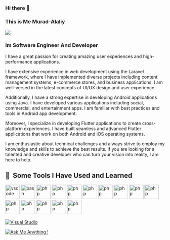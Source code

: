 ### Hi there 👋
### This is Me Murad-Alaliy 

![](https://komarev.com/ghpvc/?username=muradalaliy&color=green)

### Im Software Engineer And Developer

I have a great passion for creating amazing user experiences and high-performance applications.

I have extensive experience in web development using the Laravel framework, where I have implemented diverse projects including content management systems, e-commerce stores, and business applications. I am well-versed in the latest concepts of UI/UX design and user experience.

Additionally, I have a strong expertise in developing Android applications using Java. I have developed various applications including social, commercial, and entertainment apps. I am familiar with best practices and tools in Android app development.

Moreover, I specialize in developing Flutter applications to create cross-platform experiences. I have built seamless and advanced Flutter applications that work on both Android and iOS operating systems.

I am enthusiastic about technical challenges and always strive to employ my knowledge and skills to achieve the best results. If you are looking for a talented and creative developer who can turn your vision into reality, I am here to help.

<h2> 🚀 &nbsp;Some Tools I Have Used and Learned</h2>
<p align="left">
<img src="https://cdn.jsdelivr.net/gh/devicons/devicon/icons/vscode/vscode-original.svg" alt="vscode" width="45" height="45"/>
<img src="https://cdn.jsdelivr.net/gh/devicons/devicon/icons/bash/bash-original.svg" alt="bash" width="45" height="45"/>
<img src="https://cdn.jsdelivr.net/gh/devicons/devicon/icons/php/php-original.svg" alt="php" width="45" height="45"/>
<img src="https://cdn.jsdelivr.net/gh/devicons/devicon/icons/androidstudio/androidstudio-original.svg" alt="php" width="45" height="45"/>
<img src="https://cdn.jsdelivr.net/gh/devicons/devicon/icons/csharp/csharp-original.svg" alt="php" width="45" height="45"/>
<img src="https://cdn.jsdelivr.net/gh/devicons/devicon/icons/dart/dart-original-wordmark.svg" alt="php" width="45" height="45"/>
<img src="https://cdn.jsdelivr.net/gh/devicons/devicon/icons/flutter/flutter-original.svg" alt="php" width="45" height="45"/>
<img src="https://cdn.jsdelivr.net/gh/devicons/devicon/icons/git/git-original-wordmark.svg" alt="php" width="45" height="45"/>
<img src="https://cdn.jsdelivr.net/gh/devicons/devicon/icons/react/react-original.svg" alt="php" width="45" height="45"/>
<img src="https://cdn.jsdelivr.net/gh/devicons/devicon/icons/xd/xd-plain.svg" alt="php" width="45" height="45"/>
<img src="https://cdn.jsdelivr.net/gh/devicons/devicon/icons/php/php-original.svg" alt="php" width="45" height="45"/>
<img src="https://cdn.jsdelivr.net/gh/devicons/devicon/icons/mysql/mysql-original-wordmark.svg" alt="php" width="45" height="45"/>
<img src="https://cdn.jsdelivr.net/gh/devicons/devicon/icons/kotlin/kotlin-original-wordmark.svg" alt="php" width="45" height="45"/>
<img src="https://cdn.jsdelivr.net/gh/devicons/devicon/icons/laravel/laravel-plain.svg" alt="php" width="45" height="45"/>
<img src="https://cdn.jsdelivr.net/gh/devicons/devicon/icons/composer/composer-original.svg" alt="php" width="45" height="45"/>
  
</p>




[![Visual Studio](https://badgen.net/badge/icon/visualstudio?icon=visualstudio&label)](https://visualstudio.microsoft.com)

[![Ask Me Anything !](https://img.shields.io/badge/Ask%20me-anything-1abc9c.svg)](https://GitHub.com/Naereen/ama)

<!--
**muradalaliy/muradalaliy** is a ✨ _special_ ✨ repository because its `README.md` (this file) appears on your GitHub profile.

Here are some ideas to get you started:

- 🔭 I’m currently working on ...
- 🌱 I’m currently learning ...
- 👯 I’m looking to collaborate on ...
- 🤔 I’m looking for help with ...
- 💬 Ask me about ...
- 📫 How to reach me: ...
- 😄 Pronouns: ...
- ⚡ Fun fact: ...
-->
